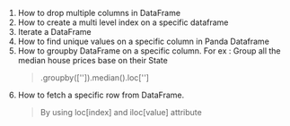 1. How to drop multiple columns in DataFrame
2. How to create a multi level index on a specific dataframe
3. Iterate a DataFrame
4. How to find unique values on a specific column in Panda Dataframe
5. How to groupby DataFrame on a specific column. For ex : Group all the median house prices base on their State
    > <df>.groupby(['<col-name>']).median().loc['<index>']
6. How to fetch a specific row from DataFrame. 
    > By using loc[index] and iloc[value] attribute
